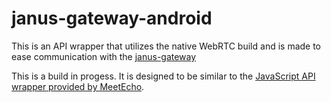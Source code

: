 # janus-gateway-android
This is an API wrapper that utilizes the native WebRTC build and is made to ease communication with the [janus-gateway](https://github.com/meetecho/janus-gateway)


This is a build in progess. It is designed to be similar to the [JavaScript API wrapper provided by MeetEcho](https://github.com/meetecho/janus-gateway/blob/master/html/janus.js).
